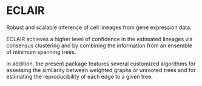 # ECLAIR
Robust and scalable inference of cell lineages from gene expression data.

ECLAIR achieves a higher level of confidence in the estimated lineages via consensus clustering and by combining the information from an ensemble of minimum spanning trees. 

In addition, the present package features several customized algorithms for assessing the similarity between weighted graphs or unrooted trees and for estimating the reproducibility of each edge to a given tree.
